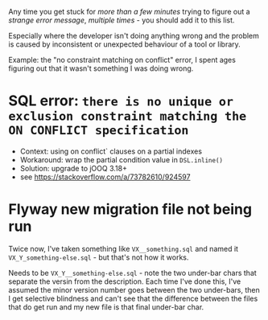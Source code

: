 
Any time you get stuck for _more than a few minutes_ 
trying to figure out a _strange error message_, _multiple times_ - you should
add it to this list.

Especially where the developer isn't doing anything wrong and the problem is 
caused by inconsistent or unexpected behaviour of a tool or library.

Example: the "no constraint matching on conflict" error, I spent ages figuring
out that it wasn't something I was doing wrong.


# SQL error: `there is no unique or exclusion constraint matching the ON CONFLICT specification`

* Context: using on conflict` clauses on a partial indexes
* Workaround: wrap the partial condition value in `DSL.inline()`
* Solution: upgrade to jOOQ 3.18+
* see https://stackoverflow.com/a/73782610/924597


# Flyway new migration file not being run

Twice now, I've taken something like `VX__something.sql` and named it 
`VX_Y_something-else.sql` - but that's not how it works.

Needs to be `VX_Y__something-else.sql` - note the two under-bar chars that
separate the versin from the description.  Each time I've done this, I've 
assumed the minor version number goes between the two under-bars, then I get
selective blindness and can't see that the difference between the files that
do get run and my new file is that final under-bar char. 
